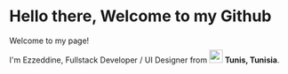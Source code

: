 <h1>Hello there, Welcome to my Github</h1>

<p>Welcome to my page! </br> I'm Ezzeddine, Fullstack Developer / UI Designer from <img src="https://cdn-icons-png.flaticon.com/512/6176/6176836.png" width="24" style="margin-top:8px"/> <b>Tunis, Tunisia</b>. </p>


